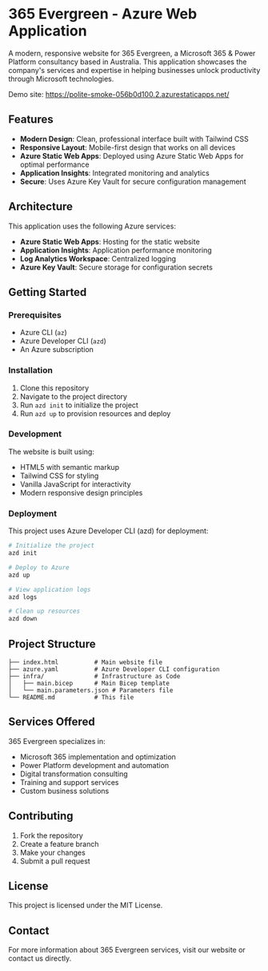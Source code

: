 # 365 Evergreen - Azure Web Application

A modern, responsive website for 365 Evergreen, a Microsoft 365 & Power Platform consultancy based in Australia. This application showcases the company's services and expertise in helping businesses unlock productivity through Microsoft technologies.

Demo site: https://polite-smoke-056b0d100.2.azurestaticapps.net/ 

## Features

- **Modern Design**: Clean, professional interface built with Tailwind CSS
- **Responsive Layout**: Mobile-first design that works on all devices
- **Azure Static Web Apps**: Deployed using Azure Static Web Apps for optimal performance
- **Application Insights**: Integrated monitoring and analytics
- **Secure**: Uses Azure Key Vault for secure configuration management

## Architecture

This application uses the following Azure services:

- **Azure Static Web Apps**: Hosting for the static website
- **Application Insights**: Application performance monitoring
- **Log Analytics Workspace**: Centralized logging
- **Azure Key Vault**: Secure storage for configuration secrets

## Getting Started

### Prerequisites

- Azure CLI (`az`)
- Azure Developer CLI (`azd`)
- An Azure subscription

### Installation

1. Clone this repository
2. Navigate to the project directory
3. Run `azd init` to initialize the project
4. Run `azd up` to provision resources and deploy

### Development

The website is built using:
- HTML5 with semantic markup
- Tailwind CSS for styling
- Vanilla JavaScript for interactivity
- Modern responsive design principles

### Deployment

This project uses Azure Developer CLI (azd) for deployment:

```bash
# Initialize the project
azd init

# Deploy to Azure
azd up

# View application logs
azd logs

# Clean up resources
azd down
```

## Project Structure

```
├── index.html          # Main website file
├── azure.yaml          # Azure Developer CLI configuration
├── infra/              # Infrastructure as Code
│   ├── main.bicep      # Main Bicep template
│   └── main.parameters.json # Parameters file
└── README.md           # This file
```

## Services Offered

365 Evergreen specializes in:

- Microsoft 365 implementation and optimization
- Power Platform development and automation
- Digital transformation consulting
- Training and support services
- Custom business solutions

## Contributing

1. Fork the repository
2. Create a feature branch
3. Make your changes
4. Submit a pull request

## License

This project is licensed under the MIT License.

## Contact

For more information about 365 Evergreen services, visit our website or contact us directly.
